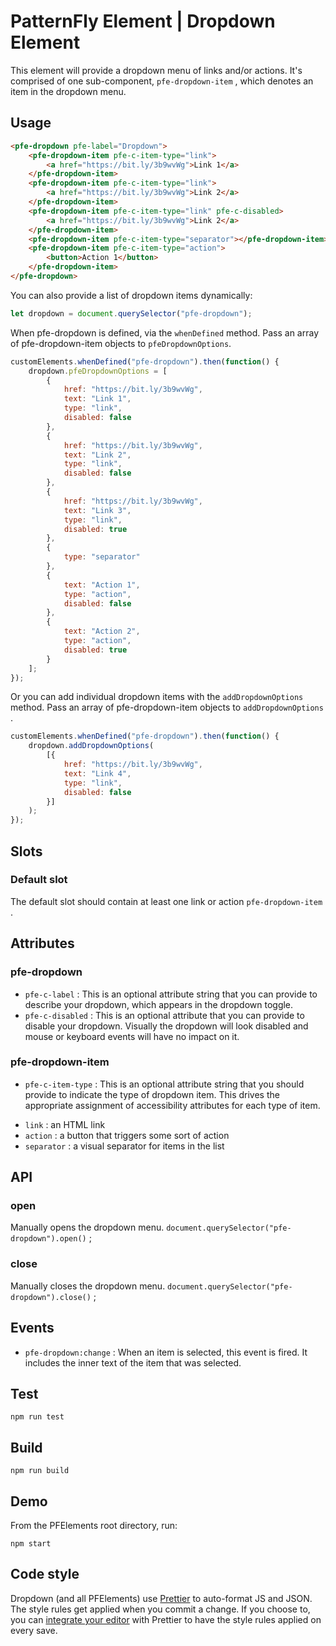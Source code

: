 # PatternFly Element | Dropdown Element

This element will provide a dropdown menu of links and/or actions. It's comprised of one sub-component, `pfe-dropdown-item` , which denotes an item in the dropdown menu. 

## Usage

``` html
<pfe-dropdown pfe-label="Dropdown">
    <pfe-dropdown-item pfe-c-item-type="link">
        <a href="https://bit.ly/3b9wvWg">Link 1</a>
    </pfe-dropdown-item>
    <pfe-dropdown-item pfe-c-item-type="link">
        <a href="https://bit.ly/3b9wvWg">Link 2</a>
    </pfe-dropdown-item>
    <pfe-dropdown-item pfe-c-item-type="link" pfe-c-disabled>
        <a href="https://bit.ly/3b9wvWg">Link 2</a>
    </pfe-dropdown-item>
    <pfe-dropdown-item pfe-c-item-type="separator"></pfe-dropdown-item>
    <pfe-dropdown-item pfe-c-item-type="action">
        <button>Action 1</button>
    </pfe-dropdown-item>
</pfe-dropdown>
```

You can also provide a list of dropdown items dynamically: 

``` js
let dropdown = document.querySelector("pfe-dropdown");
```

When pfe-dropdown is defined, via the `whenDefined` method. Pass an array of pfe-dropdown-item objects to `pfeDropdownOptions`. 

``` js
customElements.whenDefined("pfe-dropdown").then(function() {
    dropdown.pfeDropdownOptions = [
        {
            href: "https://bit.ly/3b9wvWg",
            text: "Link 1",
            type: "link",
            disabled: false
        },
        {
            href: "https://bit.ly/3b9wvWg",
            text: "Link 2",
            type: "link",
            disabled: false
        },
        {
            href: "https://bit.ly/3b9wvWg",
            text: "Link 3",
            type: "link",
            disabled: true
        },
        {
            type: "separator"
        },
        {
            text: "Action 1",
            type: "action",
            disabled: false
        },
        {
            text: "Action 2",
            type: "action",
            disabled: true
        }
    ];
});
```

Or you can add individual dropdown items with the `addDropdownOptions` method. Pass an array of pfe-dropdown-item objects to `addDropdownOptions` . 

``` js
customElements.whenDefined("pfe-dropdown").then(function() {
    dropdown.addDropdownOptions(
        [{
            href: "https://bit.ly/3b9wvWg",
            text: "Link 4",
            type: "link",
            disabled: false
        }]
    );
});
```

## Slots

### Default slot

The default slot should contain at least one link or action `pfe-dropdown-item` .

## Attributes

### pfe-dropdown

* `pfe-c-label` : This is an optional attribute string that you can provide to describe your dropdown, which appears in the dropdown toggle.
* `pfe-c-disabled` : This is an optional attribute that you can provide to disable your dropdown. Visually the dropdown will look disabled and mouse or keyboard events will have no impact on it. 

### pfe-dropdown-item

* `pfe-c-item-type` : This is an optional attribute string that you should provide to indicate the type of dropdown item. This drives the appropriate assignment of accessibility attributes for each type of item.

 - `link` : an HTML link
 - `action` : a button that triggers some sort of action
 - `separator` : a visual separator for items in the list

## API

### open
Manually opens the dropdown menu.
`document.querySelector("pfe-dropdown").open()` ; 

### close

Manually closes the dropdown menu.
`document.querySelector("pfe-dropdown").close()` ; 

## Events

* `pfe-dropdown:change` : When an item is selected, this event is fired. It includes the inner text of the item that was selected. 

## Test

    npm run test

## Build

    npm run build

## Demo

From the PFElements root directory, run:

    npm start

## Code style

Dropdown (and all PFElements) use [Prettier][prettier] to auto-format JS and JSON. The style rules get applied when you commit a change. If you choose to, you can [integrate your editor][prettier-ed] with Prettier to have the style rules applied on every save.

[prettier]: https://github.com/prettier/prettier/
[prettier-ed]: https://prettier.io/docs/en/editors.html
[web-component-tester]: https://github.com/Polymer/web-component-tester
